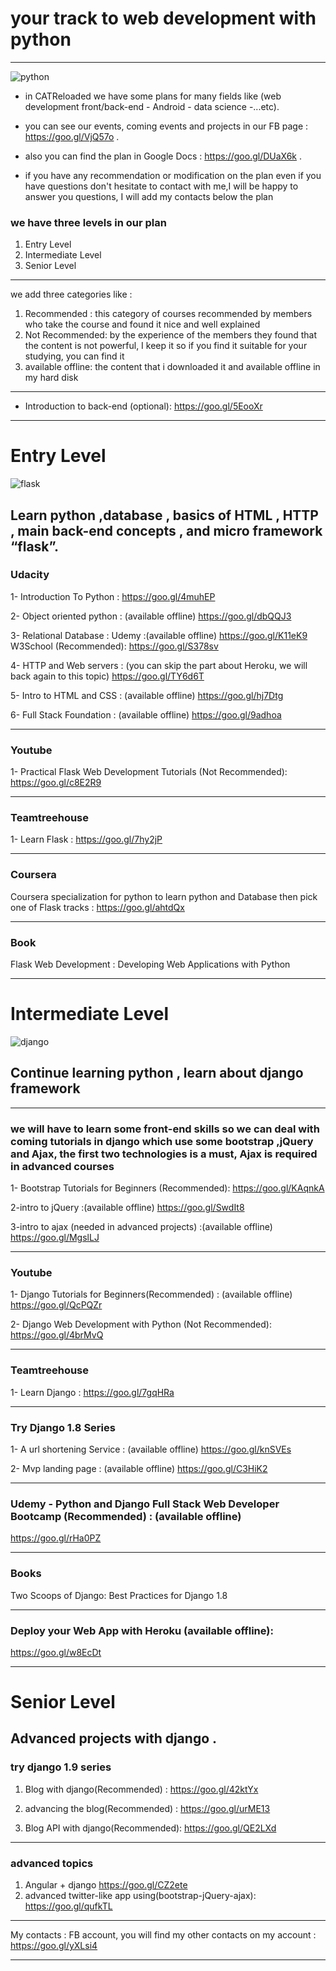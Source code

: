 # your track to web development with python 
***

![python](http://miriamposner.com/classes/dh101f16/wp-content/uploads/sites/5/2016/11/Python_logo.png)
*  in CATReloaded we have some plans for many fields like (web development front/back-end - Android - data science -...etc).
* you can see our events, coming events and projects in our FB page : https://goo.gl/VjQ57o .
* also you can find the plan in Google Docs : https://goo.gl/DUaX6k .

* if you have any recommendation or modification on the plan even if you have questions don't hesitate to contact with me,I will be happy to answer you questions, I will add my contacts below the plan



### we have three levels in our plan
1. Entry Level
2. Intermediate Level
3. Senior Level
***

we add three categories like :
1. Recommended : this category of courses recommended by members who take the course and found it nice and well explained
2. Not Recommended: by the experience of the members they found that the content is not powerful, I keep it so if you find it suitable for your studying, you can find it 
3. available offline: the content that i downloaded it and available offline in my hard disk

***
* Introduction to back-end (optional):
https://goo.gl/5EooXr

***
# Entry Level
![flask](http://flask.pocoo.org/static/logo/flask.png)
## Learn python ,database , basics of HTML , HTTP , main back-end concepts , and micro framework “flask”.
 
### Udacity 
1- Introduction To Python :
https://goo.gl/4muhEP

2- Object oriented python  : (available offline)
https://goo.gl/dbQQJ3

3- Relational Database : 
Udemy :(available offline) https://goo.gl/K11eK9
W3School (Recommended): https://goo.gl/S378sv

4- HTTP and Web servers :
(you can skip the part about Heroku, we will back again to this topic)
https://goo.gl/TY6d6T

5- Intro to HTML and CSS : (available offline)
https://goo.gl/hj7Dtg

6- Full Stack Foundation : (available offline)
https://goo.gl/9adhoa

----------------------------------------------------------------------------------

### Youtube
1- Practical Flask Web Development Tutorials  (Not Recommended): 
https://goo.gl/c8E2R9

----------------------------------------------------------------------------------
### Teamtreehouse 
1- Learn Flask :
https://goo.gl/7hy2jP

----------------------------------------------------------------------------------
### Coursera 
Coursera specialization for python to learn python and Database then pick one of Flask tracks : 
https://goo.gl/ahtdQx

----------------------------------------------------------------------------------
### Book 
Flask Web Development : Developing Web Applications with Python 

***
# Intermediate Level
![django](https://i0.wp.com/edlibre.com/new/wp-content/uploads/2016/02/djangopony.jpg)

## Continue learning python , learn about django framework
----------------------------------------------------------------------------------
### we will have to  learn some front-end skills so we can deal with coming tutorials in django  which use some bootstrap ,jQuery and Ajax, the first two technologies is a must, Ajax is required in advanced courses
1- Bootstrap Tutorials for Beginners (Recommended):
https://goo.gl/KAqnkA

2-intro to jQuery :(available offline)
https://goo.gl/SwdIt8

3-intro to ajax (needed in advanced projects) :(available offline)
https://goo.gl/MgslLJ

----------------------------------------------------------------------------------
### Youtube
1- Django Tutorials for Beginners(Recommended) : (available offline)
https://goo.gl/QcPQZr

2- Django Web Development with Python (Not Recommended):
https://goo.gl/4brMvQ

----------------------------------------------------------------------------------
### Teamtreehouse 
1- Learn Django :
https://goo.gl/7gqHRa

----------------------------------------------------------------------------------
### Try Django 1.8 Series 
1- A url shortening Service : (available offline)
https://goo.gl/knSVEs

2- Mvp landing page : (available offline)
https://goo.gl/C3HiK2

----------------------------------------------------------------------------------
### Udemy - Python and Django Full Stack Web Developer Bootcamp (Recommended) : (available offline)
https://goo.gl/rHa0PZ

----------------------------------------------------------------------------------
### Books
Two Scoops of Django: Best Practices for Django 1.8 


***

### Deploy your Web App with Heroku (available offline):
https://goo.gl/w8EcDt

***
# Senior Level
## Advanced projects with django .

### try django 1.9 series
1. Blog with django(Recommended) :
https://goo.gl/42ktYx

2. advancing the blog(Recommended) : 
https://goo.gl/urME13

3. Blog API with django(Recommended):
https://goo.gl/QE2LXd
----------------------------------------------------------------------------------
### advanced topics
1. Angular + django
https://goo.gl/CZ2ete
2. advanced twitter-like app using(bootstrap-jQuery-ajax):
https://goo.gl/qufkTL


***

My contacts : 
FB account, you will find my other contacts on my account : https://goo.gl/yXLsi4
***
